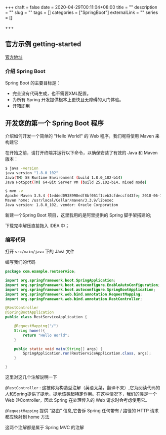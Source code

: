 +++
draft = false
date = 2020-04-29T00:11:04+08:00
title = ""
description = ""
slug = "" 
tags = []
categories = ["SpringBoot"]
externalLink = ""
series = []

+++

## 官方示例 getting-started

[官方地址](https://docs.spring.io/spring-boot/docs/2.2.6.RELEASE/reference/html/getting-started.html)

### 介绍 Spring Boot

Spring Boot 的主要目标是：

* 完全没有代码生成，也不需要XML配置。
* 为所有 Spring 开发提供根本上更快且无障碍的入门体验。
* 开箱即用

## 开发您的第一个 Spring Boot 程序

介绍如何开发一个简单的 "Hello World!" 的 Web 程序，我们呢将使用 Maven 来构建它

在开始之前，请打开终端并运行以下命令，以确保安装了有效的 Java 和 Maven 版本：

```bash
$ java -version
java version "1.8.0_102"
Java(TM) SE Runtime Environment (build 1.8.0_102-b14)
Java HotSpot(TM) 64-Bit Server VM (build 25.102-b14, mixed mode)
```

```bash
$ mvn -v
Apache Maven 3.5.4 (1edded0938998edf8bf061f1ceb3cfdeccf443fe; 2018-06-17T14:33:14-04:00)
Maven home: /usr/local/Cellar/maven/3.3.9/libexec
Java version: 1.8.0_102, vendor: Oracle Corporation
```

新建一个Spring Boot 项目，这里我用的是阿里提供的 Spring 脚手架搭建的;

下载完毕解压直接拖入 IDEA 中；

### 编写代码

打开 `src/main/java` 下的 Java 文件

编写我们的代码

```java
package com.example.restservice;

import org.springframework.boot.SpringApplication;
import org.springframework.boot.autoconfigure.EnableAutoConfiguration;
import org.springframework.boot.autoconfigure.SpringBootApplication;
import org.springframework.web.bind.annotation.RequestMapping;
import org.springframework.web.bind.annotation.RestController;

@RestController
@SpringBootApplication
public class RestServiceApplication {

    @RequestMapping("/")
    String home(){
        return "Hello World";
    }

    public static void main(String[] args) {
        SpringApplication.run(RestServiceApplication.class, args);
    }

}
```

这里对这几个注解说明一下

`@RestController` : 这被称为构造型注解（英语太菜，翻译不来）,它为阅读代码的人和Spring提供了提示，提示该类起特定作用。在这种情况下，我们的类是一个Web @Controller，因此 Spring 在处理传入的 Web 请求时会考虑使用它。

`@RequestMapping` 提供 “路由” 信息,它告诉 Spring 任何带有 / 路径的 HTTP 请求都应映射到 home 方法

这两个注解都是属于 Spring MVC 的注解



